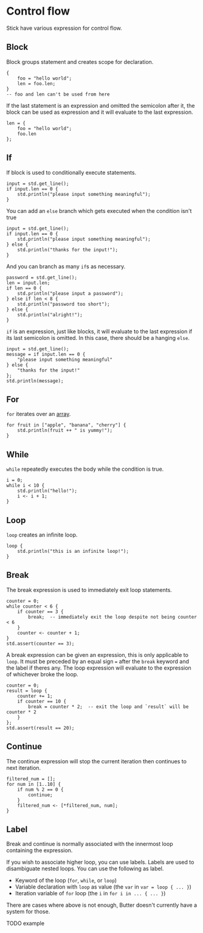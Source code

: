 # Control flow

Stick have various expression for control flow.

## Block

Block groups statement and creates scope for declaration.

```butter
{
    foo = "hello world";
    len = foo.len;
}
-- foo and len can't be used from here
```

If the last statement is an expression and omitted the semicolon after it, the block can be used as expression and it will evaluate to the last expression.

```butter
len = {
    foo = "hello world";
    foo.len
};
```

## If

If block is used to conditionally execute statements.

```butter
input = std.get_line();
if input.len == 0 {
    std.println("please input something meaningful");
}
```

You can add an `else` branch which gets executed when the condition isn't true

```butter
input = std.get_line();
if input.len == 0 {
    std.println("please input something meaningful");
} else {
    std.println("thanks for the input!");
}
```

And you can branch as many `if`s as necessary.

```butter
password = std.get_line();
len = input.len;
if len == 0 {
    std.println("please input a password");
} else if len < 8 {
    std.println("password too short");
} else {
    std.println("alright!");
}
```

`if` is an expression, just like blocks, it will evaluate to the last expression if its last semicolon is omitted. In this case, there should be a hanging `else`.

```butter
input = std.get_line();
message = if input.len == 0 {
    "please input something meaningful"
} else {
    "thanks for the input!"
};
std.println(message);
```

## For

`for` iterates over an [array].

[array]: array.md

```butter
for fruit in ["apple", "banana", "cherry"] {
    std.println(fruit ++ " is yummy!");
}
```

## While

`while` repeatedly executes the body while the condition is true.

```butter
i = 0;
while i < 10 {
    std.println("hello!");
    i <- i + 1;
}
```

## Loop

`loop` creates an infinite loop.

```butter
loop {
    std.println("this is an infinite loop!");
}
```

## Break

The break expression is used to immediately exit loop statements.

```butter
counter = 0;
while counter < 6 {
    if counter == 3 {
        break;  -- immediately exit the loop despite not being counter < 6
    }
    counter <- counter + 1;
}
std.assert(counter == 3);
```

A break expression can be given an expression, this is only applicable to `loop`. It must be preceded by an equal sign `=` after the `break` keyword and the label if theres any. The loop expression will evaluate to the expression of whichever broke the loop.

```butter
counter = 0;
result = loop {
    counter += 1;
    if counter == 10 {
        break = counter * 2;  -- exit the loop and `result` will be counter * 2
    }
};
std.assert(result == 20);
```

## Continue

The continue expression will stop the current iteration then continues to next iteration.

```butter
filtered_num = [];
for num in [1..10] {
    if num % 2 == 0 {
        continue;
    }
    filtered_num <- [*filtered_num, num];
}
```

## Label

Break and continue is normally associated with the innermost loop containing the expression.

If you wish to associate higher loop, you can use labels. Labels are used to disambiguate nested loops. You can use the following as label.

- Keyword of the loop (`for`, `while`, or `loop`)
- Variable declaration with `loop` as value (the `var` in `var = loop { ... }`)
- Iteration variable of `for` loop (the `i` in `for i in ... { ... }`)

There are cases where above is not enough, Butter doesn't currently have a system for those.

TODO example

